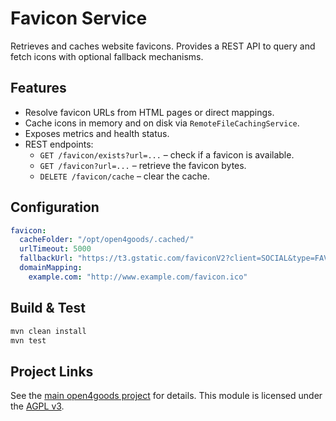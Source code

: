 # Favicon Service

Retrieves and caches website favicons. Provides a REST API to query and
fetch icons with optional fallback mechanisms.

## Features

- Resolve favicon URLs from HTML pages or direct mappings.
- Cache icons in memory and on disk via `RemoteFileCachingService`.
- Exposes metrics and health status.
- REST endpoints:
  - `GET /favicon/exists?url=...` – check if a favicon is available.
  - `GET /favicon?url=...` – retrieve the favicon bytes.
  - `DELETE /favicon/cache` – clear the cache.

## Configuration

```yaml
favicon:
  cacheFolder: "/opt/open4goods/.cached/"
  urlTimeout: 5000
  fallbackUrl: "https://t3.gstatic.com/faviconV2?client=SOCIAL&type=FAVICON&fallback_opts=TYPE,SIZE,URL&url={url}&size=64"
  domainMapping:
    example.com: "http://www.example.com/favicon.ico"
```

## Build & Test

```bash
mvn clean install
mvn test
```

## Project Links

See the [main open4goods project](../../README.md) for details.
This module is licensed under the [AGPL v3](../../LICENSE).
